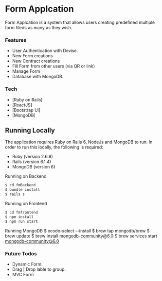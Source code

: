 # Form Applcation

Form Applcation is a system that allows users creating predefined multiple form fileds as many as they wish.

<!-- ## Live Version

A live version of this application can be found at
[https://timesheet-io.herokuapp.com](https://timesheet-io.herokuapp.com) -->

### Features

- User Authentication with Devise.
- New Form creations
- New Contract creations
- Fill Form from other users (via QR or link)
- Manage Form
- Database with MongoDB.

### Tech

* [Ruby on Rails] 
* [ReactJS]
* [Bootstrap Ui]
* [MongoDB]

## Running Locally

The application requires Ruby on Rails 6, NodeJs and MongoDB to run.
In order to run this locally, the following is required:

+ Ruby (version 2.6.9)
+ Rails (version 6.1.4)
+ MongoDB (version 6)

Running on Backend

```sh
$ cd fmBackend
$ bundle install
$ rails s
```

Running on Frontend
```sh
$ cd fmfrontend
$ npm install
$ npm run start
```

Running MongoDB
$ xcode-select --install
$ brew tap mongodb/brew
$ brew update
$ brew install mongodb-community@6.0
$ brew services start mongodb-community@6.0

### Future Todos

 - Dynamic Form.
 - Drag | Drop lable to group.
 - MVC Form
